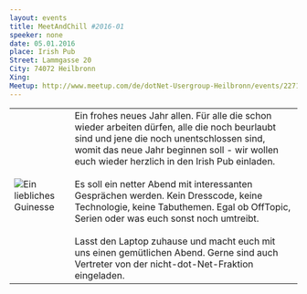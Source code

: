 ```yaml
---
layout: events
title: MeetAndChill #2016-01
speeker: none
date: 05.01.2016
place: Irish Pub
Street: Lammgasse 20
City: 74072 Heilbronn
Xing: 
Meetup: http://www.meetup.com/de/dotNet-Usergroup-Heilbronn/events/227183282/
---
```


<table border="0">
<tr>
<td>
<img src="http://hn-dotnet.de/events/20160105-MeetAndChill/b1.jpg" title="Ein liebliches Guinesse" style="max-height: 200px;" />
</td>
<td>
Ein frohes neues Jahr allen. Für alle die schon wieder arbeiten dürfen, alle die noch beurlaubt sind und jene die noch unentschlossen sind, womit das neue Jahr beginnen soll - wir wollen euch wieder herzlich in den Irish Pub einladen.
<br /><br />
Es soll ein netter Abend mit interessanten Gesprächen werden. Kein Dresscode, keine Technologie, keine Tabuthemen. Egal ob OffTopic, Serien oder was euch sonst noch umtreibt.
<br /><br />
Lasst den Laptop zuhause und macht euch mit uns einen gemütlichen Abend. Gerne sind auch Vertreter von der nicht-dot-Net-Fraktion eingeladen.
</td>
</tr>
</table>

